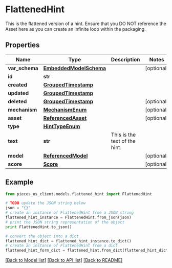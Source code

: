 # FlattenedHint

This is the flattened version of a hint. Ensure that you DO NOT reference the Asset here as you can create an infinite loop within the packaging.

## Properties
Name | Type | Description | Notes
------------ | ------------- | ------------- | -------------
**var_schema** | [**EmbeddedModelSchema**](EmbeddedModelSchema.md) |  | [optional] 
**id** | **str** |  | 
**created** | [**GroupedTimestamp**](GroupedTimestamp.md) |  | 
**updated** | [**GroupedTimestamp**](GroupedTimestamp.md) |  | 
**deleted** | [**GroupedTimestamp**](GroupedTimestamp.md) |  | [optional] 
**mechanism** | [**MechanismEnum**](MechanismEnum.md) |  | [optional] 
**asset** | [**ReferencedAsset**](ReferencedAsset.md) |  | [optional] 
**type** | [**HintTypeEnum**](HintTypeEnum.md) |  | 
**text** | **str** | This is the text of the hint. | 
**model** | [**ReferencedModel**](ReferencedModel.md) |  | [optional] 
**score** | [**Score**](Score.md) |  | [optional] 

## Example

```python
from pieces_os_client.models.flattened_hint import FlattenedHint

# TODO update the JSON string below
json = "{}"
# create an instance of FlattenedHint from a JSON string
flattened_hint_instance = FlattenedHint.from_json(json)
# print the JSON string representation of the object
print FlattenedHint.to_json()

# convert the object into a dict
flattened_hint_dict = flattened_hint_instance.to_dict()
# create an instance of FlattenedHint from a dict
flattened_hint_form_dict = flattened_hint.from_dict(flattened_hint_dict)
```
[[Back to Model list]](../README.md#documentation-for-models) [[Back to API list]](../README.md#documentation-for-api-endpoints) [[Back to README]](../README.md)


